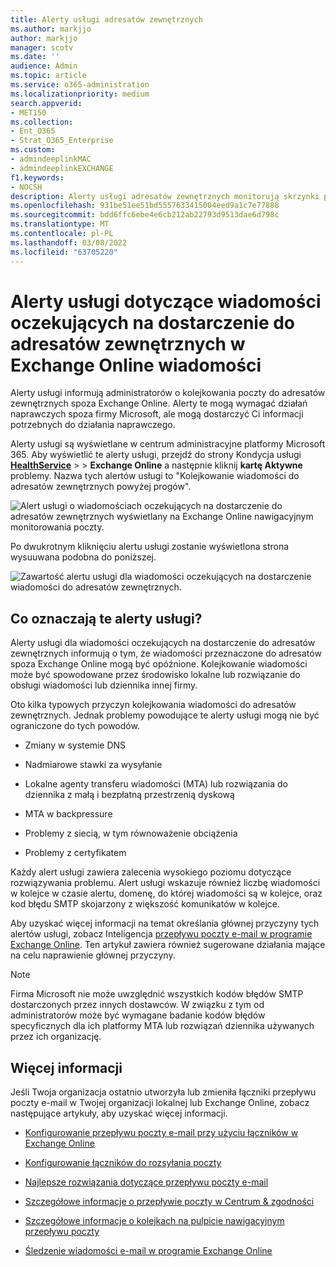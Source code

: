 ```yaml
---
title: Alerty usługi adresatów zewnętrznych
ms.author: markjjo
author: markjjo
manager: scotv
ms.date: ''
audience: Admin
ms.topic: article
ms.service: o365-administration
ms.localizationpriority: medium
search.appverid:
- MET150
ms.collection:
- Ent_O365
- Strat_O365_Enterprise
ms.custom:
- admindeeplinkMAC
- admindeeplinkEXCHANGE
f1.keywords:
- NOCSH
description: Alerty usługi adresatów zewnętrznych monitorują skrzynki pocztowe w chmurze, które osiągają limit przydziału skrzynki pocztowej.
ms.openlocfilehash: 931be51ee51bd5557633415004eed9a1c7e77888
ms.sourcegitcommit: bdd6ffc6ebe4e6cb212ab22793d9513dae6d798c
ms.translationtype: MT
ms.contentlocale: pl-PL
ms.lasthandoff: 03/08/2022
ms.locfileid: "63705220"
---
```

# <a name="service-alerts-for-messages-pending-delivery-to-external-recipients-in-exchange-online-monitoring"></a>Alerty usługi dotyczące wiadomości oczekujących na dostarczenie do adresatów zewnętrznych w Exchange Online wiadomości

Alerty usługi informują administratorów o kolejkowania poczty do adresatów zewnętrznych spoza Exchange Online. Alerty te mogą wymagać działań naprawczych spoza firmy Microsoft, ale mogą dostarczyć Ci informacji potrzebnych do działania naprawczego.

Alerty usługi są wyświetlane w centrum administracyjne platformy Microsoft 365. Aby wyświetlić te alerty usługi, przejdź do strony Kondycja usługi <a href="https://go.microsoft.com/fwlink/p/?linkid=842900" target="_blank">**HealthService**</a> >  >  **Exchange Online** a następnie kliknij **kartę Aktywne** problemy. Nazwa tych alertów usługi to "Kolejkowanie wiadomości do adresatów zewnętrznych powyżej progów".

![Alert usługi o wiadomościach oczekujących na dostarczenie do adresatów zewnętrznych wyświetlany na Exchange Online nawigacyjnym monitorowania poczty.](../media/microsoft-365-exchange-monitoring/ExternalRecipientsServiceAlerts1.png)

Po dwukrotnym kliknięciu alertu usługi zostanie wyświetlona strona wysuuwana podobna do poniższej.

![Zawartość alertu usługi dla wiadomości oczekujących na dostarczenie wiadomości do adresatów zewnętrznych.](../media/microsoft-365-exchange-monitoring/ExternalRecipientsServiceAlerts2.png)

## <a name="what-do-these-service-alerts-indicate"></a>Co oznaczają te alerty usługi?

Alerty usługi dla wiadomości oczekujących na dostarczenie do adresatów zewnętrznych informują o tym, że wiadomości przeznaczone do adresatów spoza Exchange Online mogą być opóźnione. Kolejkowanie wiadomości może być spowodowane przez środowisko lokalne lub rozwiązanie do obsługi wiadomości lub dziennika innej firmy.

Oto kilka typowych przyczyn kolejkowania wiadomości do adresatów zewnętrznych. Jednak problemy powodujące te alerty usługi mogą nie być ograniczone do tych powodów.

- Zmiany w systemie DNS

- Nadmiarowe stawki za wysyłanie

- Lokalne agenty transferu wiadomości (MTA) lub rozwiązania do dziennika z małą i bezpłatną przestrzenią dyskową

- MTA w backpressure

- Problemy z siecią, w tym równoważenie obciążenia

- Problemy z certyfikatem

Każdy alert usługi zawiera zalecenia wysokiego poziomu dotyczące rozwiązywania problemu. Alert usługi wskazuje również liczbę wiadomości w kolejce w czasie alertu, domenę, do której wiadomości są w kolejce, oraz kod błędu SMTP skojarzony z większość komunikatów w kolejce.

Aby uzyskać więcej informacji na temat określania głównej przyczyny tych alertów usługi, zobacz Inteligencja [przepływu poczty e-mail w programie Exchange Online](../security/office-365-security/mail-flow-intelligence-in-office-365.md). Ten artykuł zawiera również sugerowane działania mające na celu naprawienie głównej przyczyny.

> [!NOTE]
> Firma Microsoft nie może uwzględnić wszystkich kodów błędów SMTP dostarczonych przez innych dostawców. W związku z tym od administratorów może być wymagane badanie kodów błędów specyficznych dla ich platformy MTA lub rozwiązań dziennika używanych przez ich organizację.

## <a name="more-information"></a>Więcej informacji

Jeśli Twoja organizacja ostatnio utworzyła lub zmieniła łączniki przepływu poczty e-mail w Twojej organizacji lokalnej lub Exchange Online, zobacz następujące artykuły, aby uzyskać więcej informacji.

- [Konfigurowanie przepływu poczty e-mail przy użyciu łączników w Exchange Online](/exchange/mail-flow-best-practices/use-connectors-to-configure-mail-flow/use-connectors-to-configure-mail-flow)

- [Konfigurowanie łączników do rozsyłania poczty](/exchange/mail-flow-best-practices/use-connectors-to-configure-mail-flow/set-up-connectors-to-route-mail)

- [Najlepsze rozwiązania dotyczące przepływu poczty e-mail](/exchange/mail-flow-best-practices/mail-flow-best-practices)

- [Szczegółowe informacje o przepływie poczty w Centrum & zgodności](/microsoft-365/security/office-365-security/mail-flow-insights-v2)

- [Szczegółowe informacje o kolejkach na pulpicie nawigacyjnym przepływu poczty](/microsoft-365/security/office-365-security/mfi-queue-alerts-and-queues#queues-insight-in-the-mail-flow-dashboard)

- [Śledzenie wiadomości e-mail w programie Exchange Online](/exchange/monitoring/trace-an-email-message/trace-an-email-message)
